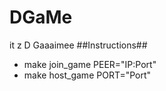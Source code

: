 # DGaMe
it z D Gaaaimee
##Instructions##
* make join_game PEER="IP:Port"
* make host_game PORT="Port"
